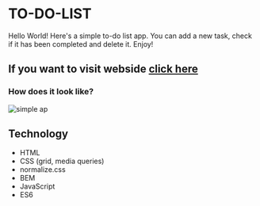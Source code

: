 # TO-DO-LIST
Hello World! Here's a simple to-do list app. You can add a new task, check if it has been completed and delete it. Enjoy!
## If you want to visit webside [click here](https://joannaszlaska.github.io/list-to-do/)
### How does it look like? 
![simple ap](https://github.com/joannaszlaska/to-do-list/blob/main/Bez%C2%A0tytu%C5%82u.png?raw=true)
## Technology
- HTML
- CSS (grid, media queries)
- normalize.css
- BEM
- JavaScript
- ES6
